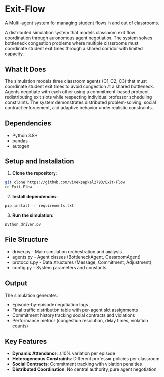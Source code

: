 # Exit-Flow
A Multi-agent system for managing student flows in and out of classrooms.

A distributed simulation system that models classroom exit flow coordination through autonomous agent negotiation. The system solves bottleneck congestion problems where multiple classrooms must coordinate student exit times through a shared corridor with limited capacity.

## What It Does

The simulation models three classroom agents (C1, C2, C3) that must coordinate student exit times to avoid congestion at a shared bottleneck. Agents negotiate with each other using a commitment-based protocol, redistributing exit slots while respecting individual professor scheduling constraints. The system demonstrates distributed problem-solving, social contract enforcement, and adaptive behavior under realistic constraints.

## Dependencies

- Python 3.8+
- pandas
- autogen

## Setup and Installation

1. **Clone the repository:**
```bash
git clone https://github.com/viveksapkal2793/Exit-Flow
cd Exit-Flow
```

2. **Install dependencies:**
```bash
pip install -r requirements.txt
```

3. **Run the simulation:**
```bash
python driver.py
```

## File Structure

- driver.py - Main simulation orchestration and analysis
- agents.py - Agent classes (BottleneckAgent, ClassroomAgent)
- protocols.py - Data structures (Message, Commitment, Adjustment)
- config.py - System parameters and constants

## Output

The simulation generates:
- Episode-by-episode negotiation logs
- Final traffic distribution table with per-agent slot assignments
- Commitment history tracking social contracts and violations
- Performance metrics (congestion resolution, delay times, violation counts)

## Key Features

- **Dynamic Attendance**: ±10% variation per episode
- **Heterogeneous Constraints**: Different professor policies per classroom
- **Social Contracts**: Commitment tracking with violation penalties
- **Distributed Coordination**: No central authority, pure agent negotiation